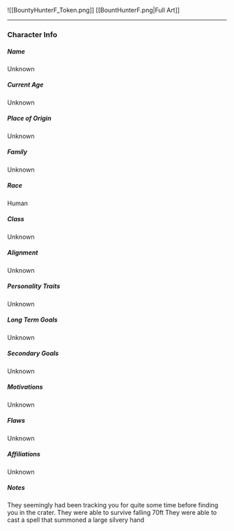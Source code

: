 ![[BountyHunterF_Token.png]]
[[BountHunterF.png|Full Art]]

---
### Character Info

##### Name 
Unknown

##### Current Age
Unknown

##### Place of Origin
Unknown

##### Family
Unknown

##### Race
Human

##### Class
Unknown

##### Alignment
Unknown

##### Personality Traits
Unknown

##### Long Term Goals
Unknown

##### Secondary Goals
Unknown

##### Motivations
Unknown

##### Flaws
Unknown

##### Affiliations
Unknown

##### Notes
They seemingly had been tracking you for quite some time before finding you in the crater. 
They were able to survive falling 70ft
They were able to cast a spell that summoned a large silvery hand